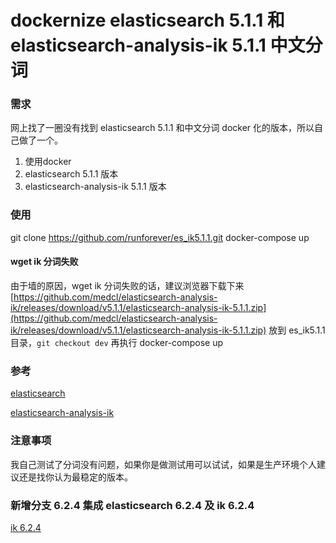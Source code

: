 # dockernize elasticsearch 5.1.1 和 elasticsearch-analysis-ik 5.1.1 中文分词

### 需求
网上找了一圈没有找到 elasticsearch 5.1.1 和中文分词 docker 化的版本，所以自己做了一个。
1. 使用docker
2. elasticsearch 5.1.1 版本
3. elasticsearch-analysis-ik 5.1.1 版本

### 使用
git clone https://github.com/runforever/es_ik5.1.1.git
docker-compose up

#### wget ik 分词失败
由于墙的原因，wget ik 分词失败的话，建议浏览器下载下来 [https://github.com/medcl/elasticsearch-analysis-ik/releases/download/v5.1.1/elasticsearch-analysis-ik-5.1.1.zip](https://github.com/medcl/elasticsearch-analysis-ik/releases/download/v5.1.1/elasticsearch-analysis-ik-5.1.1.zip) 放到 es_ik5.1.1 目录，`git checkout dev` 再执行 docker-compose up

### 参考
[elasticsearch](https://www.elastic.co/guide/en/elasticsearch/reference/current/docker.html)

[elasticsearch-analysis-ik](https://github.com/medcl/elasticsearch-analysis-ik)

### 注意事项
我自己测试了分词没有问题，如果你是做测试用可以试试，如果是生产环境个人建议还是找你认为最稳定的版本。

### 新增分支 6.2.4 集成 elasticsearch 6.2.4 及 ik 6.2.4

[ik 6.2.4](https://github.com/ssimba/es_ik5.1.1/tree/ik6.2.4)